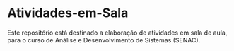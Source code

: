 # Atividades-em-Sala
Este repositório está destinado a elaboração de atividades em sala de aula, para o curso de Análise e Desenvolvimento de Sistemas (SENAC).
